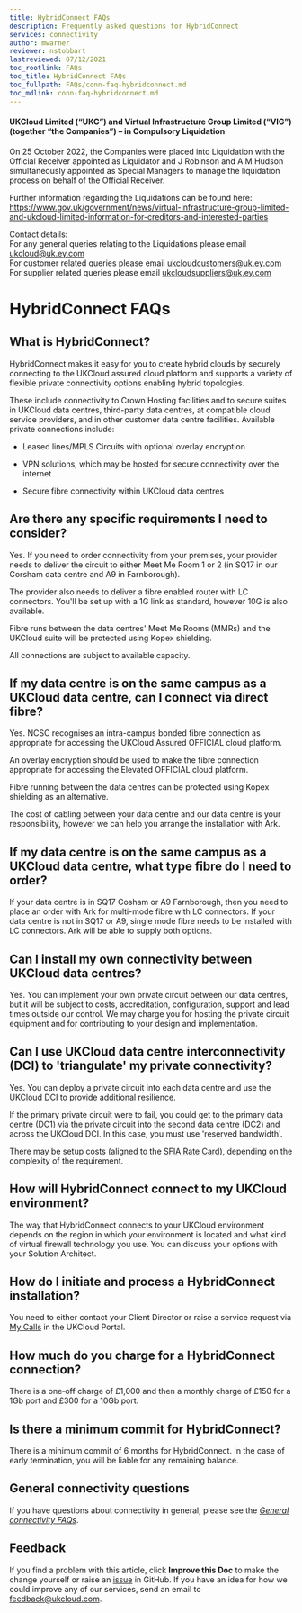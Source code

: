 ```yaml
---
title: HybridConnect FAQs
description: Frequently asked questions for HybridConnect
services: connectivity
author: mwarner
reviewer: nstobbart
lastreviewed: 07/12/2021
toc_rootlink: FAQs
toc_title: HybridConnect FAQs
toc_fullpath: FAQs/conn-faq-hybridconnect.md
toc_mdlink: conn-faq-hybridconnect.md
---
```


#### UKCloud Limited (“UKC”) and Virtual Infrastructure Group Limited (“VIG”) (together “the Companies”) – in Compulsory Liquidation

On 25 October 2022, the Companies were placed into Liquidation with the Official Receiver appointed as Liquidator and J Robinson and A M Hudson simultaneously appointed as Special Managers to manage the liquidation process on behalf of the Official Receiver.

Further information regarding the Liquidations can be found here: <https://www.gov.uk/government/news/virtual-infrastructure-group-limited-and-ukcloud-limited-information-for-creditors-and-interested-parties>

Contact details:<br>
For any general queries relating to the Liquidations please email <ukcloud@uk.ey.com><br>
For customer related queries please email <ukcloudcustomers@uk.ey.com><br>
For supplier related queries please email <ukcloudsuppliers@uk.ey.com>

# HybridConnect FAQs

## What is HybridConnect?

HybridConnect makes it easy for you to create hybrid clouds by securely connecting to the UKCloud assured cloud platform and supports a variety of flexible private connectivity options enabling hybrid topologies.

These include connectivity to Crown Hosting facilities and to secure suites in UKCloud data centres, third-party data centres, at compatible cloud service providers, and in other customer data centre facilities.
Available private connections include:

- Leased lines/MPLS Circuits with optional overlay encryption

- VPN solutions, which may be hosted for secure connectivity over the internet

- Secure fibre connectivity within UKCloud data centres

## Are there any specific requirements I need to consider?

Yes. If you need to order connectivity from your premises, your provider needs to deliver the circuit to either Meet Me Room 1 or 2 (in SQ17 in our Corsham data centre and A9 in Farnborough).

The provider also needs to deliver a fibre enabled router with LC connectors. You'll be set up with a 1G link as standard, however 10G is also available.

Fibre runs between the data centres' Meet Me Rooms (MMRs) and the UKCloud suite will be protected using Kopex shielding.

All connections are subject to available capacity.

## If my data centre is on the same campus as a UKCloud data centre, can I connect via direct fibre?

Yes. NCSC recognises an intra-campus bonded fibre connection as appropriate for accessing the UKCloud Assured OFFICIAL cloud platform.

An overlay encryption should be used to make the fibre connection appropriate for accessing the Elevated OFFICIAL cloud platform.

Fibre running between the data centres can be protected using Kopex shielding as an alternative.

The cost of cabling between your data centre and our data centre is your responsibility, however we can help you arrange the installation with Ark.

## If my data centre is on the same campus as a UKCloud data centre, what type fibre do I need to order?

If your data centre is in SQ17 Cosham or A9 Farnborough, then you need to place an order with Ark for multi-mode fibre with LC connectors. If your data centre is not in SQ17 or A9, single mode fibre needs to be installed with LC connectors. Ark will be able to supply both options.

## Can I install my own connectivity between UKCloud data centres?

Yes. You can implement your own private circuit between our data centres, but it will be subject to costs, accreditation, configuration, support and lead times outside our control. We may charge you for hosting the private circuit equipment and for contributing to your design and implementation.

## Can I use UKCloud data centre interconnectivity (DCI) to 'triangulate' my private connectivity?

Yes. You can deploy a private circuit into each data centre and use the UKCloud DCI to provide additional resilience.

If the primary private circuit were to fail, you could get to the primary data centre (DC1) via the private circuit into the second data centre (DC2) and across the UKCloud DCI. In this case, you must use 'reserved bandwidth'.

There may be setup costs (aligned to the [SFIA Rate Card](https://ukcloud.com/sfia)), depending on the complexity of the requirement.

## How will HybridConnect connect to my UKCloud environment?

The way that HybridConnect connects to your UKCloud environment depends on the region in which your environment is located and what kind of virtual firewall technology you use. You can discuss your options with your Solution Architect.

## How do I initiate and process a HybridConnect installation?

You need to either contact your Client Director or raise a service request via [My Calls](https://portal.skyscapecloud.com/support/ivanti) in the UKCloud Portal.

## How much do you charge for a HybridConnect connection?

There is a one‑off charge of £1,000 and then a monthly charge of £150 for a 1Gb port and £300 for a 10Gb port.

## Is there a minimum commit for HybridConnect?

There is a minimum commit of 6 months for HybridConnect. In the case of early termination, you will be liable for any remaining balance.

## General connectivity questions

If you have questions about connectivity in general, please see the [*General connectivity FAQs*](conn-faq.md).

## Feedback

If you find a problem with this article, click **Improve this Doc** to make the change yourself or raise an [issue](https://github.com/UKCloud/documentation/issues) in GitHub. If you have an idea for how we could improve any of our services, send an email to <feedback@ukcloud.com>.
